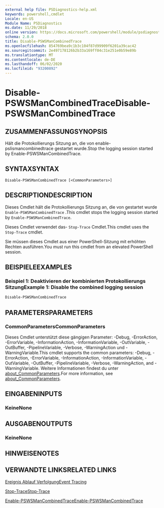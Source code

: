 ```yaml
---
external help file: PSDiagnostics-help.xml
keywords: powershell,cmdlet
Locale: en-US
Module Name: PSDiagnostics
ms.date: 11/29/2018
online version: https://docs.microsoft.com/powershell/module/psdiagnostics/disable-pswsmancombinedtrace?view=powershell-7.1&WT.mc_id=ps-gethelp
schema: 2.0.0
title: Disable-PSWSManCombinedTrace
ms.openlocfilehash: 854769bea9c1b3c104f87d99909f6201a39cac42
ms.sourcegitcommit: 2e497178126b2b33a169ff04c31e251e0b59e89b
ms.translationtype: MT
ms.contentlocale: de-DE
ms.lasthandoff: 06/02/2020
ms.locfileid: "93200892"
---
```

# <span data-ttu-id="b3852-103">Disable-PSWSManCombinedTrace</span><span class="sxs-lookup"><span data-stu-id="b3852-103">Disable-PSWSManCombinedTrace</span></span>

## <span data-ttu-id="b3852-104">ZUSAMMENFASSUNG</span><span class="sxs-lookup"><span data-stu-id="b3852-104">SYNOPSIS</span></span>
<span data-ttu-id="b3852-105">Hält die Protokollierungs Sitzung an, die von enable-pslismancombinedtrace gestartet wurde.</span><span class="sxs-lookup"><span data-stu-id="b3852-105">Stop the logging session started by Enable-PSWSManCombinedTrace.</span></span>

## <span data-ttu-id="b3852-106">SYNTAX</span><span class="sxs-lookup"><span data-stu-id="b3852-106">SYNTAX</span></span>

```
Disable-PSWSManCombinedTrace [<CommonParameters>]
```

## <span data-ttu-id="b3852-107">DESCRIPTION</span><span class="sxs-lookup"><span data-stu-id="b3852-107">DESCRIPTION</span></span>

<span data-ttu-id="b3852-108">Dieses Cmdlet hält die Protokollierungs Sitzung an, die von gestartet wurde `Enable-PSWSManCombinedTrace` .</span><span class="sxs-lookup"><span data-stu-id="b3852-108">This cmdlet stops the logging session started by `Enable-PSWSManCombinedTrace`.</span></span>

<span data-ttu-id="b3852-109">Dieses Cmdlet verwendet das- `Stop-Trace` Cmdlet.</span><span class="sxs-lookup"><span data-stu-id="b3852-109">This cmdlet uses the `Stop-Trace` cmdlet.</span></span>

<span data-ttu-id="b3852-110">Sie müssen dieses Cmdlet aus einer PowerShell-Sitzung mit erhöhten Rechten ausführen.</span><span class="sxs-lookup"><span data-stu-id="b3852-110">You must run this cmdlet from an elevated PowerShell session.</span></span>

## <span data-ttu-id="b3852-111">BEISPIELE</span><span class="sxs-lookup"><span data-stu-id="b3852-111">EXAMPLES</span></span>

### <span data-ttu-id="b3852-112">Beispiel 1: Deaktivieren der kombinierten Protokollierungs Sitzung</span><span class="sxs-lookup"><span data-stu-id="b3852-112">Example 1: Disable the combined logging session</span></span>

```powershell
Disable-PSWSManCombinedTrace
```

## <span data-ttu-id="b3852-113">PARAMETERS</span><span class="sxs-lookup"><span data-stu-id="b3852-113">PARAMETERS</span></span>

### <span data-ttu-id="b3852-114">CommonParameters</span><span class="sxs-lookup"><span data-stu-id="b3852-114">CommonParameters</span></span>

<span data-ttu-id="b3852-115">Dieses Cmdlet unterstützt diese gängigen Parameter: -Debug, -ErrorAction, -ErrorVariable, -InformationAction, -InformationVariable, -OutVariable, -OutBuffer, -PipelineVariable, -Verbose, -WarningAction und -WarningVariable.</span><span class="sxs-lookup"><span data-stu-id="b3852-115">This cmdlet supports the common parameters: -Debug, -ErrorAction, -ErrorVariable, -InformationAction, -InformationVariable, -OutVariable, -OutBuffer, -PipelineVariable, -Verbose, -WarningAction, and -WarningVariable.</span></span> <span data-ttu-id="b3852-116">Weitere Informationen findest du unter [about_CommonParameters](https://go.microsoft.com/fwlink/?LinkID=113216).</span><span class="sxs-lookup"><span data-stu-id="b3852-116">For more information, see [about_CommonParameters](https://go.microsoft.com/fwlink/?LinkID=113216).</span></span>

## <span data-ttu-id="b3852-117">EINGABEN</span><span class="sxs-lookup"><span data-stu-id="b3852-117">INPUTS</span></span>

### <span data-ttu-id="b3852-118">Keine</span><span class="sxs-lookup"><span data-stu-id="b3852-118">None</span></span>

## <span data-ttu-id="b3852-119">AUSGABEN</span><span class="sxs-lookup"><span data-stu-id="b3852-119">OUTPUTS</span></span>

### <span data-ttu-id="b3852-120">Keine</span><span class="sxs-lookup"><span data-stu-id="b3852-120">None</span></span>

## <span data-ttu-id="b3852-121">HINWEISE</span><span class="sxs-lookup"><span data-stu-id="b3852-121">NOTES</span></span>

## <span data-ttu-id="b3852-122">VERWANDTE LINKS</span><span class="sxs-lookup"><span data-stu-id="b3852-122">RELATED LINKS</span></span>

[<span data-ttu-id="b3852-123">Ereignis Ablauf Verfolgung</span><span class="sxs-lookup"><span data-stu-id="b3852-123">Event Tracing</span></span>](/windows/desktop/ETW/event-tracing-portal)

[<span data-ttu-id="b3852-124">Stop-Trace</span><span class="sxs-lookup"><span data-stu-id="b3852-124">Stop-Trace</span></span>](stop-trace.md)

[<span data-ttu-id="b3852-125">Enable-PSWSManCombinedTrace</span><span class="sxs-lookup"><span data-stu-id="b3852-125">Enable-PSWSManCombinedTrace</span></span>](Enable-PSWSManCombinedTrace.md)

